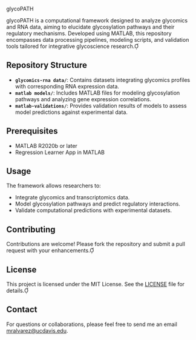 glycoPATH

glycoPATH is a computational framework designed to analyze glycomics and RNA data, aiming to elucidate glycosylation pathways and their regulatory mechanisms. Developed using MATLAB, this repository encompasses data processing pipelines, modeling scripts, and validation tools tailored for integrative glycoscience research.

## Repository Structure

- **`glycomics-rna data/`**: Contains datasets integrating glycomics profiles with corresponding RNA expression data.
- **`matlab models/`**: Includes MATLAB files for modeling glycosylation pathways and analyzing gene expression correlations.
- **`matlab-validations/`**: Provides validation results of models to assess model predictions against experimental data.

## Prerequisites

- MATLAB R2020b or later
- Regression Learner App in MATLAB

## Usage

The framework allows researchers to:
- Integrate glycomics and transcriptomics data.
- Model glycosylation pathways and predict regulatory interactions.
- Validate computational predictions with experimental datasets.

## Contributing

Contributions are welcome! Please fork the repository and submit a pull request with your enhancements.

## License

This project is licensed under the MIT License. See the [LICENSE](LICENSE) file for details.

## Contact

For questions or collaborations, please feel free to send me an email mralvarez@ucdavis.edu.
